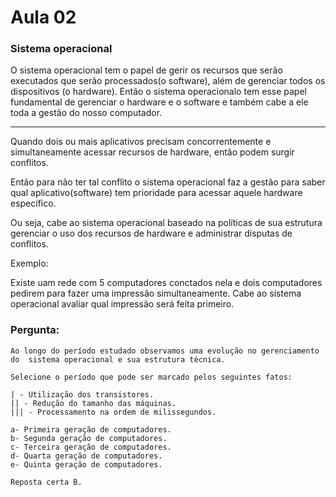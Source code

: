 # Aula 02

### Sistema operacional

O sistema operacional tem o papel de gerir os recursos que serão executados que serão processados(o software), além de gerenciar todos os dispositivos (o hardware). Então o sistema operacionalo tem esse papel fundamental de gerenciar o hardware e o software e também cabe a ele toda a gestão do nosso computador.

--------------------------

Quando dois ou mais aplicativos precisam concorrentemente e simultaneamente acessar recursos de hardware, então podem surgir conflitos.

Então para não ter tal conflito o sistema operacional faz a gestão para saber qual aplicativo(software) tem prioridade para acessar aquele hardware específico.

Ou seja, cabe ao sistema operacional baseado na políticas de sua estrutura gerenciar o uso dos recursos de hardware e administrar disputas de conflitos.

Exemplo:

Existe uam rede com 5 computadores conctados nela e dois computadores pedirem para fazer uma impressão simultaneamente. Cabe ao sistema operacional avaliar qual impressão será feita primeiro.

### Pergunta:

    Ao longo do período estudado observamos uma evolução no gerenciamento do  sistema operacional e sua estrutura técnica. 

    Selecione o período que pode ser marcado pelos seguintes fatos:

    | - Utilização dos transistores.
    || - Redução do tamanho das máquinas.
    ||| - Processamento na ordem de milissegundos.

    a- Primeira geração de computadores.
    b- Segunda geração de computadores.
    c- Terceira geração de computadores.
    d- Quarta geração de computadores.
    e- Quinta geração de computadores.

    Reposta certa B.

